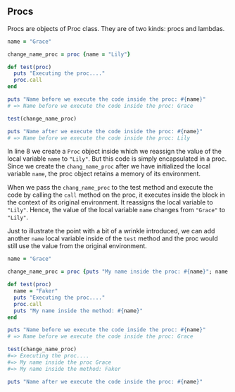 ## Procs

Procs are objects of Proc class. They are of two kinds: procs and lambdas.

```ruby
name = "Grace"

change_name_proc = proc {name = "Lily"}

def test(proc)
  puts "Executing the proc...."
  proc.call
end

puts "Name before we execute the code inside the proc: #{name}"
# => Name before we execute the code inside the proc: Grace

test(change_name_proc)

puts "Name after we execute the code inside the proc: #{name}"
# => Name before we execute the code inside the proc: Lily
```

In line 8 we create a `Proc` object inside which we reassign the value of the local variable `name` to `"Lily"`. But this code is simply encapsulated in a proc. Since we create the `chang_name_proc` after we have initialized the local variable `name`, the proc object retains a memory of its environment.

When we pass the `chang_name_proc` to the test method and execute the code by calling the `call` method on the proc, it executes inside the block in the context of its original environment. It reassigns the local variable to `"Lily"`. Hence, the value of the local variable `name` changes from `"Grace"` to `"Lily"`.

Just to illustrate the point with a bit of a wrinkle introduced, we can add another `name` local variable inside of the `test` method and the proc would still use the value from the original environment.

```ruby
name = "Grace"

change_name_proc = proc {puts "My name inside the proc: #{name}"; name = "Lily"}

def test(proc)
  name = "Faker"
  puts "Executing the proc...."
  proc.call
  puts "My name inside the method: #{name}"
end

puts "Name before we execute the code inside the proc: #{name}"
# => Name before we execute the code inside the proc: Grace

test(change_name_proc)
#=> Executing the proc....
#=> My name inside the proc Grace
#=> My name inside the method: Faker

puts "Name after we execute the code inside the proc: #{name}"
```
